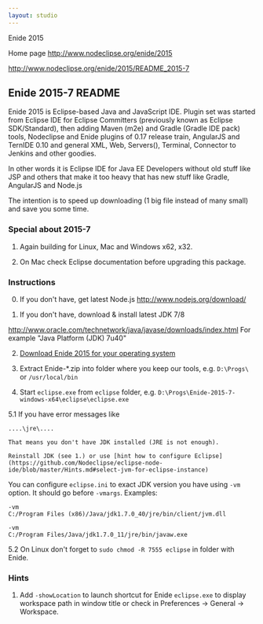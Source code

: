 ```yaml
---
layout: studio
---
```


Enide 2015

Home page <http://www.nodeclipse.org/enide/2015>

<http://www.nodeclipse.org/enide/2015/README_2015-7>

## Enide 2015-7 README

Enide 2015 is Eclipse-based Java and JavaScript IDE.
Plugin set was started from Eclipse IDE for Eclipse Committers  (previously known as Eclipse SDK/Standard),
then adding Maven (m2e) and Gradle (Gradle IDE pack) tools,
Nodeclipse and Enide plugins of 0.17 release train,
AngularJS and TernIDE 0.10
and general XML, Web, Servers(), Terminal, Connector to Jenkins and other goodies.

In other words it is Eclipse IDE for Java EE Developers
without old stuff like JSP and others that make it too heavy 
that has new stuff like Gradle, AngularJS and Node.js 

The intention is to speed up downloading (1 big file instead of many small) 
and save you some time.

### Special about 2015-7

1. Again building for Linux, Mac and Windows x62, x32.  

2. On Mac check Eclipse documentation before upgrading this package. 

### Instructions

0. If you don't have, get latest Node.js <http://www.nodejs.org/download/>

1. If you don't have, download & install latest JDK 7/8

 <http://www.oracle.com/technetwork/java/javase/downloads/index.html>
 For example "Java Platform (JDK) 7u40"

2. [Download Enide 2015 for your operating system](https://sourceforge.net/projects/nodeclipse/files/Enide-2015/)

3. Extract Enide-*.zip into folder where you keep our tools, e.g. `D:\Progs\` or `/usr/local/bin`

4. Start `eclipse.exe` from `eclipse` folder, e.g. <code>D:\Progs\Enide-2015-7-windows-x64\eclipse\eclipse.exe</code>

5.1 If you have error messages like

	....\jre\....
	
	That means you don't have JDK installed (JRE is not enough).
	
	Reinstall JDK (see 1.) or use [hint how to configure Eclipse](https://github.com/Nodeclipse/eclipse-node-ide/blob/master/Hints.md#select-jvm-for-eclipse-instance)
	
You can configure `eclipse.ini` to exact JDK version you have using `-vm` option.
It should go before `-vmargs`. Examples:
	
	-vm
	C:/Program Files (x86)/Java/jdk1.7.0_40/jre/bin/client/jvm.dll
	
	-vm
	C:/Program Files/Java/jdk1.7.0_11/jre/bin/javaw.exe
		
5.2 On Linux don't forget to `sudo chmod -R 7555 eclipse` in folder with Enide.

### Hints

1. Add `-showLocation` to launch shortcut for Enide `eclipse.exe` to display workspace path in window title
 or check in Preferences -> General -> Workspace.
	
